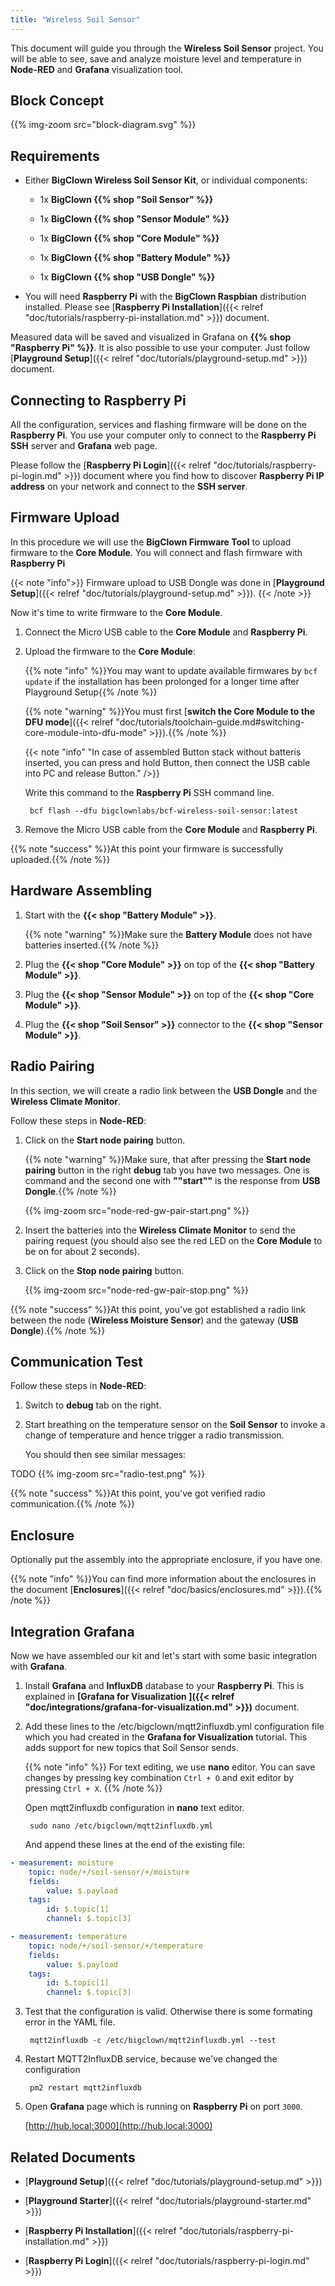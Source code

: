 ```yaml
---
title: "Wireless Soil Sensor"
---
```


This document will guide you through the **Wireless Soil Sensor** project. You will be able to see, save and analyze moisture level and temperature in **Node-RED** and **Grafana** visualization tool.

## Block Concept

{{% img-zoom src="block-diagram.svg" %}}

## Requirements

* Either **BigClown Wireless Soil Sensor Kit**, or individual components:

    * 1x **BigClown {{% shop "Soil Sensor" %}}**

    * 1x **BigClown {{% shop "Sensor Module" %}}**

    * 1x **BigClown {{% shop "Core Module" %}}**

    * 1x **BigClown {{% shop "Battery Module" %}}**

    * 1x **BigClown {{% shop "USB Dongle" %}}**

* You will need **Raspberry Pi** with the **BigClown Raspbian** distribution installed. Please see [**Raspberry Pi Installation**]({{< relref "doc/tutorials/raspberry-pi-installation.md" >}}) document.

Measured data will be saved and visualized in Grafana on **{{% shop "Raspberry Pi" %}}**. It is also possible to use your computer. Just follow [**Playground Setup**]({{< relref "doc/tutorials/playground-setup.md" >}}) document.

## Connecting to Raspberry Pi

All the configuration, services and flashing firmware will be done on the **Raspberry Pi**. You use your computer only to connect to the **Raspberry Pi SSH** server and **Grafana** web page.

Please follow the [**Raspberry Pi Login**]({{< relref "doc/tutorials/raspberry-pi-login.md" >}}) document where you find how to discover **Raspberry Pi IP address** on your network and connect to the **SSH server**.

## Firmware Upload

In this procedure we will use the **BigClown Firmware Tool** to upload firmware to the **Core Module**.
You will connect and flash firmware with **Raspberry Pi**

{{< note "info">}}
Firmware upload to USB Dongle was done in [**Playground Setup**]({{< relref "doc/tutorials/playground-setup.md" >}}).
{{< /note  >}}

Now it's time to write firmware to the **Core Module**.

1. Connect the Micro USB cable to the **Core Module** and **Raspberry Pi**.

2. Upload the firmware to the **Core Module**:

    {{% note "info" %}}You may want to update available firmwares by `bcf update` if the installation has been prolonged for a longer time after Playground Setup{{% /note %}}

    {{% note "warning" %}}You must first [**switch the Core Module to the DFU mode**]({{< relref "doc/tutorials/toolchain-guide.md#switching-core-module-into-dfu-mode" >}}).{{% /note %}}

    {{< note "info" "In case of assembled Button stack without batteris inserted, you can press and hold Button, then connect the USB cable into PC and release Button." />}}

    Write this command to the **Raspberry Pi** SSH command line.

        bcf flash --dfu bigclownlabs/bcf-wireless-soil-sensor:latest

3. Remove the Micro USB cable from the **Core Module** and **Raspberry Pi**.

{{% note "success" %}}At this point your firmware is successfully uploaded.{{% /note %}}

## Hardware Assembling

1. Start with the **{{< shop "Battery Module" >}}**.

    {{% note "warning" %}}Make sure the **Battery Module** does not have batteries inserted.{{% /note %}}

2. Plug the **{{< shop "Core Module" >}}** on top of the **{{< shop "Battery Module" >}}**.

3. Plug the **{{< shop "Sensor Module" >}}** on top of the **{{< shop "Core Module" >}}**.

3. Plug the **{{< shop "Soil Sensor" >}}** connector to the **{{< shop "Sensor Module" >}}**.

## Radio Pairing

In this section, we will create a radio link between the **USB Dongle** and the **Wireless Climate Monitor**.

Follow these steps in **Node-RED**:

1. Click on the **Start node pairing** button.

    {{% note "warning" %}}Make sure, that after pressing the **Start node pairing** button in the right **debug** tab you have two messages. One is command and the second one with **""start""** is the response from **USB Dongle**.{{% /note %}}

    {{% img-zoom src="node-red-gw-pair-start.png" %}}

2. Insert the batteries into the **Wireless Climate Monitor** to send the pairing request (you should also see the red LED on the **Core Module** to be on for about 2 seconds).

3. Click on the **Stop node pairing** button.

    {{% img-zoom src="node-red-gw-pair-stop.png" %}}

{{% note "success" %}}At this point, you've got established a radio link between the node (**Wireless Moisture Sensor**) and the gateway (**USB Dongle**).{{% /note %}}

## Communication Test

Follow these steps in **Node-RED**:

1. Switch to **debug** tab on the right.

2. Start breathing on the temperature sensor on the **Soil Sensor** to invoke a change of temperature and hence trigger a radio transmission.

    You should then see similar messages:

TODO
    {{% img-zoom src="radio-test.png" %}}

{{% note "success" %}}At this point, you've got verified radio communication.{{% /note %}}

## Enclosure

Optionally put the assembly into the appropriate enclosure, if you have one.

{{% note "info" %}}You can find more information about the enclosures in the document [**Enclosures**]({{< relref "doc/basics/enclosures.md" >}}).{{% /note %}}

## Integration Grafana

Now we have assembled our kit and let's start with some basic integration with **Grafana**.


1. Install **Grafana** and **InfluxDB** database to your **Raspberry Pi**. This is explained in **[Grafana for Visualization
]({{< relref "doc/integrations/grafana-for-visualization.md" >}})** document.

2. Add these lines to the /etc/bigclown/mqtt2influxdb.yml configuration file which you had created in the **Grafana for Visualization** tutorial. This adds support for new topics that Soil Sensor sends.

    {{% note "info" %}}
For text editing, we use **nano** editor. You can save changes by pressing key combination `Ctrl + O` and exit editor by pressing `Ctrl + X`.
    {{% /note %}}

    Open mqtt2influxdb configuration in **nano** text editor.

        sudo nano /etc/bigclown/mqtt2influxdb.yml

    And append these lines at the end of the existing file:

```yaml
- measurement: moisture
    topic: node/+/soil-sensor/+/moisture
    fields:
        value: $.payload
    tags:
        id: $.topic[1]
        channel: $.topic[3]

- measurement: temperature
    topic: node/+/soil-sensor/+/temperature
    fields:
        value: $.payload
    tags:
        id: $.topic[1]
        channel: $.topic[3]
```

3. Test that the configuration is valid. Otherwise there is some formating error in the YAML file.

        mqtt2influxdb -c /etc/bigclown/mqtt2influxdb.yml --test

4. Restart MQTT2InfluxDB service, because we've changed the configuration

        pm2 restart mqtt2influxdb

5. Open **Grafana** page which is running on **Raspberry Pi** on port `3000`.

    [http://hub.local:3000](http://hub.local:3000)

## Related Documents

* [**Playground Setup**]({{< relref "doc/tutorials/playground-setup.md" >}})

* [**Playground Starter**]({{< relref "doc/tutorials/playground-starter.md" >}})

* [**Raspberry Pi Installation**]({{< relref "doc/tutorials/raspberry-pi-installation.md" >}})

* [**Raspberry Pi Login**]({{< relref "doc/tutorials/raspberry-pi-login.md" >}})


